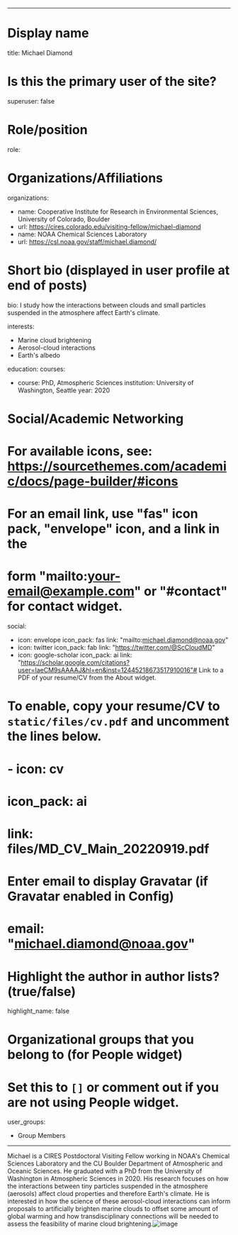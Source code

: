 
---
# Display name
title: Michael Diamond

# Is this the primary user of the site?
superuser: false

# Role/position
role:  

# Organizations/Affiliations
organizations:
- name: Cooperative Institute for Research in Environmental Sciences, University of Colorado, Boulder
- url: https://cires.colorado.edu/visiting-fellow/michael-diamond
- name: NOAA Chemical Sciences Laboratory
- url: https://csl.noaa.gov/staff/michael.diamond/

# Short bio (displayed in user profile at end of posts)
bio: I study how the interactions between clouds and small particles suspended in the atmosphere affect Earth's climate.


interests:
- Marine cloud brightening
- Aerosol-cloud interactions
- Earth's albedo


education:
  courses:
  - course: PhD, Atmospheric Sciences
    institution: University of Washington, Seattle
    year: 2020


# Social/Academic Networking
# For available icons, see: https://sourcethemes.com/academic/docs/page-builder/#icons
#   For an email link, use "fas" icon pack, "envelope" icon, and a link in the
#   form "mailto:your-email@example.com" or "#contact" for contact widget.
social:
- icon: envelope
  icon_pack: fas
  link: "mailto:michael.diamond@noaa.gov"
- icon: twitter
  icon_pack: fab
  link: "https://twitter.com/@ScCloudMD"
- icon: google-scholar
  icon_pack: ai
  link: "https://scholar.google.com/citations?user=IaeCM9sAAAAJ&hl=en&inst=12445218673517910016"# Link to a PDF of your resume/CV from the About widget.
# To enable, copy your resume/CV to `static/files/cv.pdf` and uncomment the lines below.
# - icon: cv
# icon_pack: ai
# link: files/MD_CV_Main_20220919.pdf

# Enter email to display Gravatar (if Gravatar enabled in Config)
# email: "michael.diamond@noaa.gov"

# Highlight the author in author lists? (true/false)
highlight_name: false

# Organizational groups that you belong to (for People widget)
#   Set this to `[]` or comment out if you are not using People widget.
user_groups:
- Group Members
---

Michael is a CIRES Postdoctoral Visiting Fellow working in NOAA's Chemical Sciences Laboratory and the CU Boulder Department of Atmospheric and Oceanic Sciences. He graduated with a PhD from the University of Washington in Atmospheric Sciences in 2020. His research focuses on how the interactions between tiny particles suspended in the atmosphere (aerosols) affect cloud properties and therefore Earth's climate. He is interested in how the science of these aerosol-cloud interactions can inform proposals to artificially brighten marine clouds to offset some amount of global warming and how transdisciplinary connections will be needed to assess the feasibility of marine cloud brightening.![image](https://user-images.githubusercontent.com/19917856/195728159-6e808e79-666c-4062-bbd7-77e57c72fe73.png)
